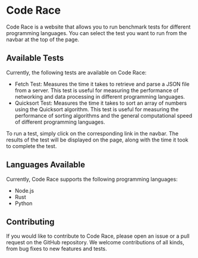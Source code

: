 # Code Race

Code Race is a website that allows you to run benchmark tests for different programming languages. You can select the test you want to run from the navbar at the top of the page.

## Available Tests

Currently, the following tests are available on Code Race:

- Fetch Test: Measures the time it takes to retrieve and parse a JSON file from a server. This test is useful for measuring the performance of networking and data processing in different programming languages.
- Quicksort Test: Measures the time it takes to sort an array of numbers using the Quicksort algorithm. This test is useful for measuring the performance of sorting algorithms and the general computational speed of different programming languages.

To run a test, simply click on the corresponding link in the navbar. The results of the test will be displayed on the page, along with the time it took to complete the test.

## Languages Available

Currently, Code Race supports the following programming languages:

- Node.js
- Rust
- Python

## Contributing

If you would like to contribute to Code Race, please open an issue or a pull request on the GitHub repository. We welcome contributions of all kinds, from bug fixes to new features and tests.
